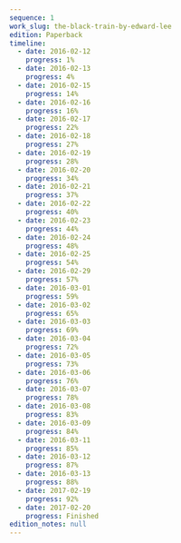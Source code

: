 ```yaml
---
sequence: 1
work_slug: the-black-train-by-edward-lee
edition: Paperback
timeline:
  - date: 2016-02-12
    progress: 1%
  - date: 2016-02-13
    progress: 4%
  - date: 2016-02-15
    progress: 14%
  - date: 2016-02-16
    progress: 16%
  - date: 2016-02-17
    progress: 22%
  - date: 2016-02-18
    progress: 27%
  - date: 2016-02-19
    progress: 28%
  - date: 2016-02-20
    progress: 34%
  - date: 2016-02-21
    progress: 37%
  - date: 2016-02-22
    progress: 40%
  - date: 2016-02-23
    progress: 44%
  - date: 2016-02-24
    progress: 48%
  - date: 2016-02-25
    progress: 54%
  - date: 2016-02-29
    progress: 57%
  - date: 2016-03-01
    progress: 59%
  - date: 2016-03-02
    progress: 65%
  - date: 2016-03-03
    progress: 69%
  - date: 2016-03-04
    progress: 72%
  - date: 2016-03-05
    progress: 73%
  - date: 2016-03-06
    progress: 76%
  - date: 2016-03-07
    progress: 78%
  - date: 2016-03-08
    progress: 83%
  - date: 2016-03-09
    progress: 84%
  - date: 2016-03-11
    progress: 85%
  - date: 2016-03-12
    progress: 87%
  - date: 2016-03-13
    progress: 88%
  - date: 2017-02-19
    progress: 92%
  - date: 2017-02-20
    progress: Finished
edition_notes: null
---
```

